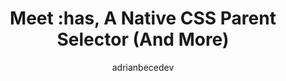 ---
author: adrianbecedev
layout: post.njk
tags:
  - article
  - css
target_url: https://www.smashingmagazine.com/2021/06/has-native-css-parent-selector/
title: Meet :has, A Native CSS Parent Selector (And More)
---